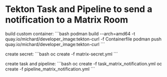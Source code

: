 # Tekton Task and Pipeline to send a notification to a Matrix Room

build custom container:
´´´bash
podman build --arch=amd64 -t quay.io/michard/developer_image:tekton-curl -f Containerfile
podman push quay.io/michard/developer_image:tekton-curl
´´´

create secret:
´´´bash
oc create -f matrix-secret.yml
´´´

create task and pipeline:
´´´bash
oc create -f task_matrix_notification.yml
oc create -f pipeline_matrix_notification.yml
´´´

